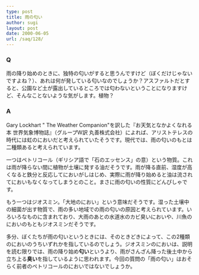 ```yaml
---
type: post
title: 雨の匂い
author: sugi
layout: post
date: 2000-06-05
url: /saq/128/
---
```

### Q 

雨の降り始めのときに、独特の匂いがすると思うんですけど（ぼくだけじゃないですよね？）、あれは何が発している匂いなのでしょうか？アスファルトだとすると、公園など土が露出しているところでは匂わないということになりますけど、そんなことないような気がします。植物？

### A 

Gary Lockhart " The Weather Companion"を訳した『お天気となかよくなれる本 世界気象博物誌』（グループW訳 丸善株式会社）によれば、アリストテレスの時代には虹のにおいだと考えられていたそうです。現代では、雨の匂いのもとは二種類あると考えられています。

一つはペトリコール（ギリシア語で「石のエッセンス」の意）という物質。これは雨が降らない間に植物が土壌に発する油だそうです。雨が降る直前、湿度が高くなると鉄分と反応してにおいがしはじめ、実際に雨が降り始めると油は流されてにおいもなくなってしまうとのこと。まさに雨の匂いの性質にどんぴしゃです。

もう一つはジオスミン。「大地のにおい」という意味だそうです。湿った土壌中の細菌が出す物質で、雨の多い地域での雨の匂いの原因と考えられています。いろいろなものに含まれており、大雨のあとの水道水のカビ臭いにおいや、川魚のにおいのもともジオスミンだそうです。

多分、ぼくたちが雨の匂いというときには、そのときどきによって、この2種類のにおいのうちいずれかを指しているのでしょう。ジオスミンのにおいは、説明を読む限りでは、雨の降り始め**匂い**というより、雨がさんざん降った後土中から立ち上る**臭い**を指しているように思われます。今回の質問の「雨の匂い」はおそらく前者のペトリコールのにおいではないでしょうか。